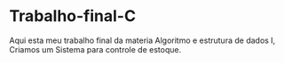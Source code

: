 # Trabalho-final-C
 Aqui esta meu trabalho final da materia Algoritmo e estrutura de dados I, Criamos um Sistema para controle de estoque.

